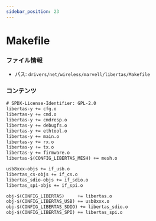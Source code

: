 ```yaml
---
sidebar_position: 23
---
```

# Makefile

### ファイル情報

- パス: `drivers/net/wireless/marvell/libertas/Makefile`

### コンテンツ

```txt
# SPDX-License-Identifier: GPL-2.0
libertas-y += cfg.o
libertas-y += cmd.o
libertas-y += cmdresp.o
libertas-y += debugfs.o
libertas-y += ethtool.o
libertas-y += main.o
libertas-y += rx.o
libertas-y += tx.o
libertas-y += firmware.o
libertas-$(CONFIG_LIBERTAS_MESH) += mesh.o

usb8xxx-objs += if_usb.o
libertas_cs-objs += if_cs.o
libertas_sdio-objs += if_sdio.o
libertas_spi-objs += if_spi.o

obj-$(CONFIG_LIBERTAS)     += libertas.o
obj-$(CONFIG_LIBERTAS_USB) += usb8xxx.o
obj-$(CONFIG_LIBERTAS_SDIO) += libertas_sdio.o
obj-$(CONFIG_LIBERTAS_SPI) += libertas_spi.o

```
